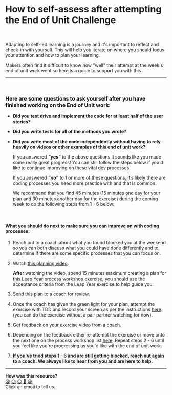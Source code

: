 <br>

# How to self-assess after attempting the End of Unit Challenge

<br>

  Adapting to self-led learning is a journey and it's important to reflect and check-in with yourself. This will help you iterate on where you should focus your attention and how to plan your learning.

  Makers often find it difficult to know how "well" their attempt at the week's end of unit work went so here is a guide to support you with this.


--------

<br>

###   Here are some questions to ask yourself after you have finished working on the End of Unit work:


* **Did you test drive and implement the code for at least half of the user stories?**

* **Did you write tests for all of the methods you wrote?**

* **Did you write most of the code independently without having to rely heavily on videos or other examples of this end of unit work?**

  If you answered **<em>"yes"</em>** to the above questions it sounds like you made some really great progress! You can still follow the steps below if you'd like to continue improving on these vital dev processes.

  If you answered **<em>"no"</em>** to 1 or more of these questions, it’s likely there are coding processes you need more practice with and that is common.

  We recommend that you find 45 minutes (15 minutes one day for your plan and 30 minutes another day for the exercise) during the coming week to do the following steps from 1 - 6 below:
<br>

####   What you should do next to make sure you can improve on with coding processes:


1. Reach out to a coach about what you found blocked you at the weekend so you can both discuss what you could have done differently and to determine if there are some specific processes that you can focus on.


2. Watch [this planning video](https://drive.google.com/file/d/1z-ez0kmoRRxYX_FHhieJjYS33xJ6MYLy/view?usp=sharing).

   **After** watching the video, spend 15 minutes maximum creating a plan for [this Leap Year process workshop exercise](https://github.com/makersacademy/skills-workshops/tree/main/process_review/exercises/leap_years), you should use the acceptance criteria from the Leap Year exercise to help guide you.


3. Send this plan to a coach for review.


4. Once the coach has given the green light for your plan, attempt the exercise with TDD and record your screen as per the instructions [here](https://github.com/makersacademy/skills-workshops/tree/main/process_review): (you can do the exercise without a pair partner watching for now).


5. Get feedback on your exercise video from a coach.


6. Depending on the feedback either re-attempt the exercise or move onto the next one on the process workshop list [here](https://github.com/makersacademy/skills-workshops/tree/main/process_review). Repeat steps 2 - 6 until you feel like you're progressing as you'd like with the end of unit work.


7. **If you've tried steps 1 - 6 and are still getting blocked, reach out again to a coach. We always like to hear from you and are here to help.**

<!-- BEGIN GENERATED SECTION DO NOT EDIT -->

---

**How was this resource?**  
[😫](https://airtable.com/shrUJ3t7KLMqVRFKR?prefill_Repository=makersacademy/course&prefill_File=how-to/self-assess-after-end-of-unit-challenge.md&prefill_Sentiment=😫) [😕](https://airtable.com/shrUJ3t7KLMqVRFKR?prefill_Repository=makersacademy/course&prefill_File=how-to/self-assess-after-end-of-unit-challenge.md&prefill_Sentiment=😕) [😐](https://airtable.com/shrUJ3t7KLMqVRFKR?prefill_Repository=makersacademy/course&prefill_File=how-to/self-assess-after-end-of-unit-challenge.md&prefill_Sentiment=😐) [🙂](https://airtable.com/shrUJ3t7KLMqVRFKR?prefill_Repository=makersacademy/course&prefill_File=how-to/self-assess-after-end-of-unit-challenge.md&prefill_Sentiment=🙂) [😀](https://airtable.com/shrUJ3t7KLMqVRFKR?prefill_Repository=makersacademy/course&prefill_File=how-to/self-assess-after-end-of-unit-challenge.md&prefill_Sentiment=😀)  
Click an emoji to tell us.

<!-- END GENERATED SECTION DO NOT EDIT -->
